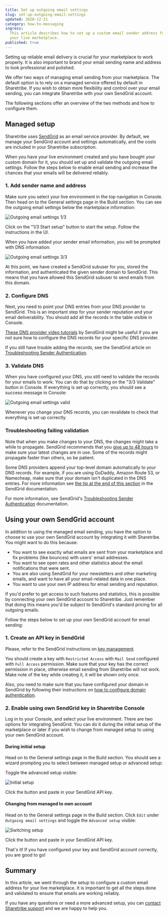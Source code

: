 ```yaml
---
title: Set up outgoing email settings
slug: set-up-outgoing-email-settings
updated: 2020-12-21
category: how-to-messaging
ingress:
  This article describes how to set up a custom email sender address for
  your live marketplace.
published: true
---
```


Setting up reliable email delivery is crucial for your marketplace to
work properly. It is also important to brand your email sending name and
address to look professional and polished.

We offer two ways of managing email sending from your marketplace. The
default option is to rely on a managed service offered by default in
Sharetribe. If you wish to obtain more flexibility and control over your
email sending, you can integrate Sharetribe with your own SendGrid
account.

The following sections offer an overview of the two methods and how to
configure them.

<plan tier="onboard" feature="Configuring outgoing email settings">
</plan>

## Managed setup

Sharetribe uses [SendGrid](https://sendgrid.com/) as an email service
provider. By default, we manage your SendGrid account and settings
automatically, and the costs are included in your Sharetribe
subscription.

When you have your live environment created and you have bought your
custom domain for it, you should set up and validate the outgoing email
settings. Follow the steps below to enable email sending and increase
the chances that your emails will be delivered reliably.

### 1. Add sender name and address

Make sure you select your live environment in the top navigation in
Console. Then head on to the General settings page in the Build section.
You can see the outgoing email settings below the marketplace
information:

![Outgoing email settings 1/3](./email-settings-1of3.png)

Click on the "1/3 Start setup" button to start the setup. Follow the
instructions in the UI.

When you have added your sender email information, you will be prompted
with DNS information:

![Outgoing email settings 3/3](./email-settings-3of3.png)

At this point, we have created a SendGrid subuser for you, stored the
information, and authenticated the given sender domain to SendGrid. This
means that you have allowed this SendGrid subuser to send emails from
this domain.

### 2. Configure DNS

Next, you need to point your DNS entries from your DNS provider to
SendGrid. This is an important step for your sender reputation and your
email deliverability. You should add all the records in the table
visible in Console.

[These DNS provider video tutorials](https://sendgrid.com/docs/ui/account-and-settings/dns-providers/)
by SendGrid might be useful if you are not sure how to configure the DNS
records for your specific DNS provider.

If you still have trouble adding the records, see the SendGrid article
on
[Troubleshooting Sender Authentication](https://sendgrid.com/docs/ui/account-and-settings/troubleshooting-sender-authentication/).

### 3. Validate DNS

When you have configured your DNS, you still need to validate the
records for your emails to work. You can do that by clicking on the "3/3
Validate" button in Console. If everything is set up correctly, you
should see a success message in Console:

![Outgoing email settings valid](./email-settings-valid.png)

Whenever you change your DNS records, you can revalidate to check that
everything is set up correctly.

### Troubleshooting failing validation

Note that when you make changes to your DNS, the changes might take a
while to propagate. SendGrid recommends that you
[give up to 48 hours](https://sendgrid.com/docs/ui/account-and-settings/troubleshooting-sender-authentication/#allow-your-dns-records-to-propagate)
to make sure your latest changes are in use. Some of the records might
propagate faster than others, so be patient.

Some DNS providers append your top-level domain automatically to your
DNS records. For example, if you are using GoDaddy, Amazon Route 53, or
Namecheap, make sure that your domain isn't duplicated in the DNS
entries. For more information see
[the tip at the end of this section](https://sendgrid.com/docs/ui/account-and-settings/how-to-set-up-domain-authentication/#before-you-begin)
in the SendGrid documentation.

For more information, see SendGrid's
[Troubleshooting Sender Authentication](https://sendgrid.com/docs/ui/account-and-settings/troubleshooting-sender-authentication/)
documentation.

## Using your own SendGrid account

In addition to using the managed email sending, you have the option to
choose to use your own SendGrid account by integrating it with
Sharetribe. You might want to do this because:

- You want to see exactly what emails are sent from your marketplace and
  fix problems (like bounces) with users' email addresses.
- You want to see open rates and other statistics about the email
  notifications that were sent.
- You are also using SendGrid for your newsletters and other marketing
  emails, and want to have all your email-related data in one place.
- You want to use your own IP address for email sending and reputation.

If you'd prefer to get access to such features and statistics, this is
possible by connecting your own SendGrid account to Sharetribe. Just
remember that doing this means you'd be subject to SendGrid's standard
pricing for all outgoing emails.

Follow the steps below to set up your own SendGrid account for email
sending:

### 1. Create an API key in SendGrid

Please, refer to the SendGrid instructions on
[key management](https://sendgrid.com/docs/ui/account-and-settings/api-keys/#managing-api-keys).

You should create a key with `Restricted Access` with `Mail Send`
configured with `Full Access` permission. Make sure that your key has
the correct permission in place, otherwise email sending from Sharetribe
will not work. Make note of the key while creating it, it will be shown
only once.

Also, you need to make sure that you have configured your domain in
SendGrid by following their instructions on
[how to configure domain authentication](https://sendgrid.com/docs/ui/account-and-settings/how-to-set-up-domain-authentication/).

### 2. Enable using own SendGrid key in Sharetribe Console

Log in to your Console, and select your live environment. There are two
options for integrating SendGrid. You can do it during the initial setup
of the marketplace or later if you wish to change from managed setup to
using your own SendGrid account.

#### During initial setup

Head on to the General settings page in the Build section. You should
see a wizard prompting you to select between managed setup or advanced
setup:

Toggle the advanced setup visible:

![Initial setup](./initial-setup.png)

Click the button and paste in your SendGrid API key.

#### Changing from managed to own account

Head on to the General settings page in the Build section. Click `Edit`
under `Outgoing email settings` and toggle the `Advanced setup` visible:

![Switching setup](./switching-setup.png)

Click the button and paste in your SendGrid API key.

That's it! If you have configured your key and SendGrid account
correctly, you are good to go!

## Summary

In this article, we went through the setup to configure a custom email
address for your live marketplace. It is important to get all the steps
done and validated to ensure that emails are working reliably.

If you have any questions or need a more advanced setup, you can
[contact Sharetribe support](mailto:flex-support@sharetribe.com) and we
are happy to help you.
